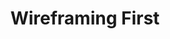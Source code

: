 ---
title: Wireframing First
summary: "
<h4>Situation</h4>
<p>Upon joining Michigan Software Labs, I identified a premature focus on high-fidelity wireframes obscuring effective development, particularly in the Hearsee project.</p>

<h4>Task</h4>
<p>Implemented a collaborative, iterative workflow, bridging the gap between design and engineering teams, reducing cognitive overhead, and fostering innovation.
</p>

<h4>Result</h4>  
<p>This approach increased adaptability, allowed swifter changes, and reduced complexities in design changes. Our project efficiency soared, illustrating the value of a flexible, low-fidelity early stage design process in improving project outcomes.
</p>
"
home:
  enable: false
  grid:
    rows: 1
    columns: 1
preview:
  enable: false
  grid:
    rows: 1
    columns: 1
screenshot: # An image representing the UI example of the product. Used in preview cards
  image: '../../assets/content/casestudies/2020-03-27.png'
  altText: ''
background: '../../assets/content/backgrounds/1.jpg' # The background image used for preview cards
icon: '../../assets/content/SVGs/1.svg'
platforms:
  - iOS
  - Android
  - web
  - IOT
---